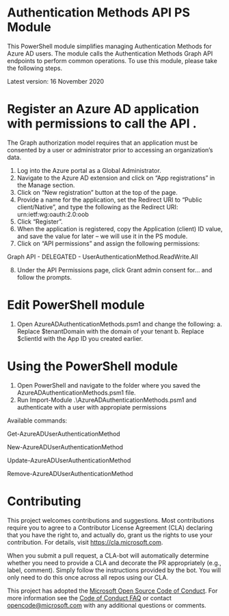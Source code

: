 ﻿# Authentication Methods API PS Module

This PowerShell module simplifies managing Authentication Methods for Azure AD users. The module calls the Authentication Methods Graph API endpoints to perform common operations.
To use this module, please take the following steps.

Latest version: 16 November 2020

#   Register an Azure AD application with permissions to call the API .

The Graph authorization model requires that an application must be consented by a user or administrator prior to accessing an organization’s data.  
1.	Log into the Azure portal as a Global Administrator.
2.	Navigate to the Azure AD extension and click on “App registrations” in the Manage section.
3.	Click on “New registration” button at the top of the page.
4.	Provide a name for the application, set the Redirect URI to “Public client/Native”, and type the following as the Redirect URI:
urn:ietf:wg:oauth:2.0:oob
5.	Click “Register”.
6.	When the application is registered, copy the Application (client) ID value, and save the value for later – we will use it in the PS module.
7.	Click on “API permissions” and assign the following permissions:

  Graph API - DELEGATED - UserAuthenticationMethod.ReadWrite.All

8.	Under the API Permissions page, click Grant admin consent for… and follow the prompts.

#   Edit PowerShell module

1.	Open AzureADAuthenticationMethods.psm1 and change the following: 
  a.	Replace $tenantDomain with the domain of your tenant
  b.	Replace $clientId with the App ID you created earlier. 
 
#   Using the PowerShell module

1.	Open PowerShell and navigate to the folder where you saved the AzureADAuthenticationMethods.psm1 file.
2.  Run Import-Module .\AzureADAuthenticationMethods.psm1 and authenticate with a user with appropiate permissions


Available commands:

Get-AzureADUserAuthenticationMethod

New-AzureADUserAuthenticationMethod

Update-AzureADUserAuthenticationMethod

Remove-AzureADUserAuthenticationMethod

# Contributing

This project welcomes contributions and suggestions.  Most contributions require you to agree to a
Contributor License Agreement (CLA) declaring that you have the right to, and actually do, grant us
the rights to use your contribution. For details, visit https://cla.microsoft.com.

When you submit a pull request, a CLA-bot will automatically determine whether you need to provide
a CLA and decorate the PR appropriately (e.g., label, comment). Simply follow the instructions
provided by the bot. You will only need to do this once across all repos using our CLA.

This project has adopted the [Microsoft Open Source Code of Conduct](https://opensource.microsoft.com/codeofconduct/).
For more information see the [Code of Conduct FAQ](https://opensource.microsoft.com/codeofconduct/faq/) or
contact [opencode@microsoft.com](mailto:opencode@microsoft.com) with any additional questions or comments.
